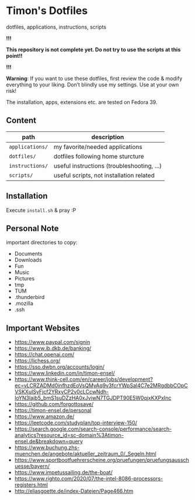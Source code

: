 # Timon's Dotfiles
dotfiles, applications, instructions, scripts

**!!!**

**This repository is not complete yet. Do not try to use the scripts at this point!!**

**!!!**

**Warning**: If you want to use these dotfiles, first review the code & modify everything to your liking. Don’t blindly use my settings. Use at your own risk!

The installation, apps, extensions etc. are tested on Fedora 39.

## Content
| path | description |
|-|-|
| `applications/` | my favorite/needed applications |
| `dotfiles/`     | dotfiles following home sturcture |
| `instructions/` | useful instructions (troubleshooting, ...) |
| `scripts/`      | useful scripts, not installation related |

## Installation
Execute `install.sh` & pray :P

## Personal Note
important directories to copy:
- Documents
- Downloads
- Fun
- Music
- Pictures
- tmp
- TUM
- .thunderbird
- .mozilla
- .ssh

## Important Websites
- https://www.paypal.com/signin
- https://www.ib.dkb.de/banking/
- https://chat.openai.com/
- https://lichess.org/
- https://sso.dwbn.org/accounts/login/
- https://www.linkedin.com/in/timon-ensel/
- https://www.think-cell.com/en/career/jobs/development?ec=vLCRZADMd0infhzdEoVsQMyAq9v3fcrYWpSal4C7e2MRgdbbCOpCVSKXuISyFjcf2YRxyCP2v0cLCcwNdh-loYN3Iajb5_bmS1suDZzHA0xJviwN7TGJDPT90E5W0qjxKXPxInc
- https://github.com/forgottosave/
- https://timon-ensel.de/personal
- https://www.amazon.de/
- https://leetcode.com/studyplan/top-interview-150/
- https://search.google.com/search-console/performance/search-analytics?resource_id=sc-domain%3Atimon-ensel.de&breakdown=query
- https://www.buchung.zhs-muenchen.de/angebote/aktueller_zeitraum_0/_Segeln.html
- https://www.sportbootfuehrerscheine.org/pruefungen/pruefungsausschuesse/bayern/
- https://www.impetussailing.de/the-boat/
- https://www.righto.com/2020/07/the-intel-8086-processors-registers.html
- http://eliasgoette.de/index-Dateien/Page466.htm

